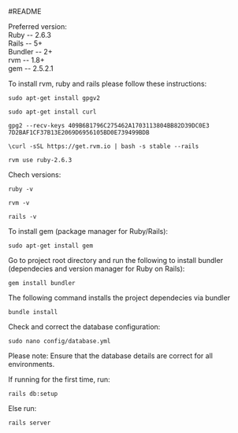 #README

Preferred version:  
Ruby -- 2.6.3  
Rails -- 5+  
Bundler -- 2+  
rvm -- 1.8+  
gem -- 2.5.2.1  


To install rvm, ruby and rails please follow these instructions:
```
sudo apt-get install gpgv2
```
```
sudo apt-get install curl
```
```
gpg2 --recv-keys 409B6B1796C275462A1703113804BB82D39DC0E3 7D2BAF1CF37B13E2069D6956105BD0E739499BDB
```
```
\curl -sSL https://get.rvm.io | bash -s stable --rails
```
```
rvm use ruby-2.6.3
```
  

Chech versions:
```
ruby -v
```
```
rvm -v
```
```
rails -v
```
  

To install gem (package manager for Ruby/Rails):
```
sudo apt-get install gem
```
  

Go to project root directory and run the following to install bundler (dependecies and version manager for Ruby on Rails):
```
gem install bundler
```
  

The following command installs the project dependecies via bundler
```
bundle install
```
  

Check and correct the database configuration:
```
sudo nano config/database.yml
```
Please note: Ensure that the database details are correct for all environments.
  

If running for the first time, run:
```
rails db:setup
```
Else run:
```
rails server
```

